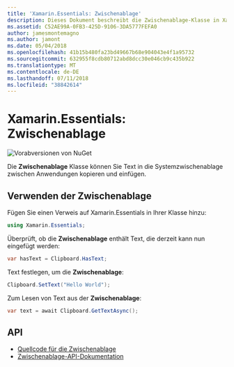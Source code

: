 ```yaml
---
title: 'Xamarin.Essentials: Zwischenablage'
description: Dieses Dokument beschreibt die Zwischenablage-Klasse in Xamarin.Essentials, was Ihnen das Kopieren und Einfügen von Text in die Systemzwischenablage zwischen Anwendungen.
ms.assetid: C52AE99A-0FB3-425D-9106-3DA5777FEFA0
author: jamesmontemagno
ms.author: jamont
ms.date: 05/04/2018
ms.openlocfilehash: 41b15b480fa23bd49667b68e904043e4f1a95732
ms.sourcegitcommit: 632955f8cdb80712abd8dcc30e046cb9c435b922
ms.translationtype: MT
ms.contentlocale: de-DE
ms.lasthandoff: 07/11/2018
ms.locfileid: "38842614"
---
```

# <a name="xamarinessentials-clipboard"></a>Xamarin.Essentials: Zwischenablage

![Vorabversionen von NuGet](~/media/shared/pre-release.png)

Die **Zwischenablage** Klasse können Sie Text in die Systemzwischenablage zwischen Anwendungen kopieren und einfügen.

## <a name="using-clipboard"></a>Verwenden der Zwischenablage

Fügen Sie einen Verweis auf Xamarin.Essentials in Ihrer Klasse hinzu:

```csharp
using Xamarin.Essentials;
```

Überprüft, ob die **Zwischenablage** enthält Text, die derzeit kann nun eingefügt werden:

```csharp
var hasText = Clipboard.HasText;
```

Text festlegen, um die **Zwischenablage**:

```csharp
Clipboard.SetText("Hello World");
```

Zum Lesen von Text aus der **Zwischenablage**:

```csharp
var text = await Clipboard.GetTextAsync();
```

## <a name="api"></a>API

- [Quellcode für die Zwischenablage](https://github.com/xamarin/Essentials/tree/master/Xamarin.Essentials/Clipboard)
- [Zwischenablage-API-Dokumentation](xref:Xamarin.Essentials.Clipboard)
